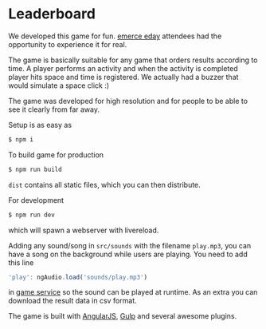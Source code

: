 # Leaderboard

We developed this game for fun. [emerce eday](http://www.emerceeday.nl/) attendees had the opportunity to experience it for real.

The game is basically suitable for any game that orders results according to time. A player performs an activity and when the activity is completed player hits space and time is registered. We actually had a buzzer that would simulate a space click :)

The game was developed for high resolution and for people to be able to see it clearly from far away.

Setup is as easy as

```sh
$ npm i
```

To build game for production

```sh
$ npm run build
```

`dist` contains all static files, which you can then distribute.

For development

```sh
$ npm run dev
```

which will spawn a webserver with livereload.

Adding any sound/song in `src/sounds` with the filename `play.mp3`, you can have a song on the background while users are playing. You need to add this line

```javascript
'play': ngAudio.load('sounds/play.mp3')
```

in [game service](src/js/services/game.service.js) so the sound can be played at runtime. As an extra you can download the result data in csv format.

The game is built with [AngularJS](https://angularjs.org/), [Gulp](http://gulpjs.com/) and several awesome plugins.
